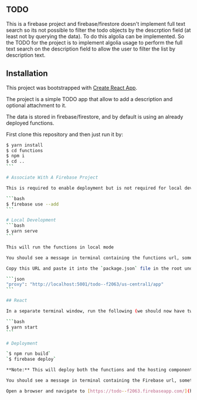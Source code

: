 ## TODO
This is a firebase project and firebase/firestore doesn't implement full text search so its not
possible to filter the todo objects by the descrption field (at least not by querying the data). To
do this algolia can be implemented. So the TODO for the project is to implement algolia usage to
perform the full text search on the description field to allow the user to filter the list by
description text.


## Installation 
This project was bootstrapped with [Create React App](https://github.com/facebook/create-react-app).

The project is a simple TODO app that allow to add a description and optional attachment to it.

The data is stored in firebase/firestore, and by default is using an already deployed functions.

First clone this repository and then just run it by:

````````bash
$ yarn install
$ cd functions
$ npm i
$ cd ..
```

# Associate With A Firebase Project

This is required to enable deployment but is not required for local development.

```bash
$ firebase use --add
```

# Local Development
```bash
$ yarn serve
```

This will run the functions in local mode

You should see a message in terminal containing the functions url, something like [http://localhost:5001/todo--f2063/us-central1/app](http://localhost:5001/todo--f2063/us-central1/app).

Copy this URL and paste it into the `package.json` file in the root under `proxy` (not the `package.json` file in the `functions` directory):

```json
"proxy": "http://localhost:5001/todo--f2063/us-central1/app"
```

## React

In a separate terminal window, run the following (we should now have two processes running concurrently):

```bash
$ yarn start
```

# Deployment

`$ npm run build`
`$ firebase deploy`

**Note:** This will deploy both the functions and the hosting components and is the same as `firebase deploy --only functions,hosting`

You should see a message in terminal containing the Firebase url, something like: [https://todo--f2063.firebaseapp.com/](https://todo--f2063.firebaseapp.com/)

Open a browser and navigate to [https://todo--f2063.firebaseapp.com/](https://todo--f2063.firebaseapp.com/) where you should see your React app running again.
